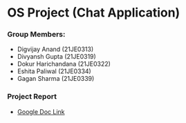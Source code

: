# OS Project (Chat Application)
### Group Members:
- Digvijay Anand (21JE0313)
- Divyansh Gupta (21JE0319)
- Dokur Harichandana (21JE0322)
- Eshita Paliwal (21JE0334)
- Gagan Sharma (21JE0339)

### Project Report
- [Google Doc Link](https://docs.google.com/document/d/1ws9UCv48fldMuoUeZcLih5NXCjFEQ76CMwX23Qfnyn0/edit#)
